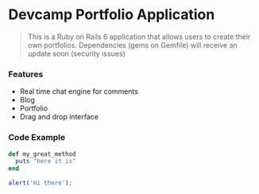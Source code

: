 # Devcamp Portfolio Application

> This is a Ruby on Rails 6 application that allows users to create their own portfolios.
> Dependencies (gems on Gemfile) will receive an update soon (security issues)

### Features

- Real time chat engine for comments
- Blog
- Portfolio
- Drag and drop interface

### Code Example

```ruby
def my_great_method
  puts "here it is"
end
```

```javascript
alert('Hi there');